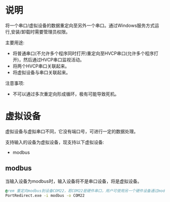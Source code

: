 # 说明

将一个串口/虚拟设备的数据重定向至另外一个串口。通过Windows服务方式运行,安装/卸载时需要管理员权限。

主要用途:

- 将普通串口(不允许多个程序同时打开)重定向至HVCP串口(允许多个程序打开)，然后通过HVCP串口监视活动。
- 将两个HVCP串口关联起来。
- 将虚拟设备与串口关联起来。

注意事项:

- 不可以通过多次重定向形成循环，极有可能导致死机。

# 虚拟设备

虚拟设备与虚拟串口不同，它没有端口号，可进行一定的数据处理。

支持输入的设备为虚拟设备，现支持以下虚拟设备:

- modbus

## modbus

当输入设备为modbus时，输入设备将不是串口设备，将是虚拟设备。

```cmd
@rem 重定向modbus到设备COM22，若COM22是硬件串口，用户可使用另一个硬件设备通过modbus访问COM22,若COM22是HVCP串口，用户可直接打开该设备进行modbus测试。
PortRedirect.exe -i modbus -o COM22
```

